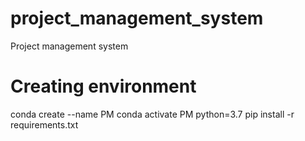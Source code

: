 # project_management_system
Project management system

# Creating environment
conda create --name PM
conda activate PM python=3.7
pip install -r requirements.txt